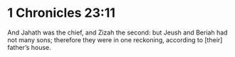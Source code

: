 # 1 Chronicles 23:11

And Jahath was the chief, and Zizah the second: but Jeush and Beriah had not many sons; therefore they were in one reckoning, according to [their] father’s house.